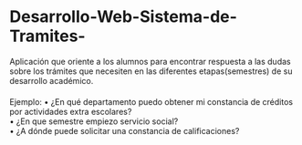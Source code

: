 # Desarrollo-Web-Sistema-de-Tramites-
Aplicación que oriente a los alumnos para encontrar respuesta a las dudas sobre los trámites que necesiten en las diferentes etapas(semestres) de su desarrollo académico.
####
Ejemplo:
•	¿En qué departamento puedo obtener mi constancia de créditos por actividades extra escolares?<br>
•	¿En que semestre empiezo servicio social?<br>
•	¿A dónde puede solicitar una constancia de calificaciones?<br>

